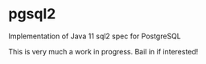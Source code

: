 # pgsql2
Implementation of Java 11 sql2 spec for PostgreSQL

This is very much a work in progress. Bail in if interested!
